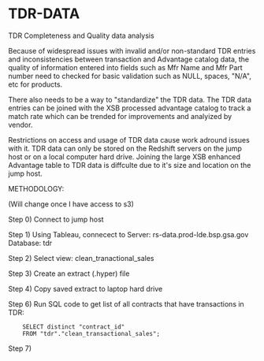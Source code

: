 # TDR-DATA
TDR Completeness and Quality data analysis 

Because of widespread issues with invalid and/or non-standard TDR entries and
inconsistencies between transaction and Advantage catalog data, the quality of information entered into
fields such as Mfr Name and Mfr Part number need to checked for basic validation such as NULL, spaces,
"N/A", etc for products.

There also needs to be a way to "standardize" the TDR data.  The TDR data entries can be joined with the XSB 
processed advantage catalog to track a match rate which can be trended for improvements and analyized by vendor.


Restrictions on access and usage of TDR data cause work adround issues with it.  TDR data can only be stored on the Redshift servers on the jump host or on a local computer hard drive.  Joining the large XSB enhanced Advantage table to TDR data is diffculte due to it's size and location on the jump host.


METHODOLOGY:

(Will change once I have access to s3)

Step 0) Connect to jump host

Step 1)  Using Tableau, connecect to Server: rs-data.prod-lde.bsp.gsa.gov Database: tdr

Step 2) Select view: clean_tranactional_sales

Step 3) Create an extract (.hyper) file

Step 4) Copy saved extract to laptop hard drive

Step 6) Run SQL code to get list of all contracts that have transactions in TDR:

        SELECT distinct "contract_id"
        FROM "tdr"."clean_transactional_sales";
        
Step 7)       




